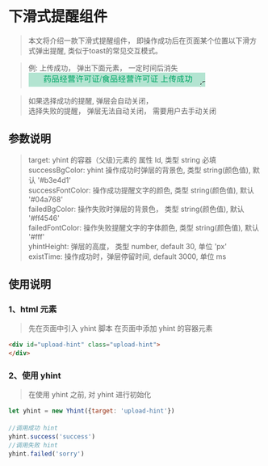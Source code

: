 # 下滑式提醒组件 #

> 本文将介绍一款下滑式提醒组件， 即操作成功后在页面某个位置以下滑方式弹出提醒, 类似于toast的常见交互模式。

> 例: 上传成功， 弹出下面元素， 一定时间后消失  
> ![yhint](./yhint1.png)

> 如果选择成功的提醒, 弹层会自动关闭，  
> 选择失败的提醒， 弹层无法自动关闭， 需要用户去手动关闭   

## 参数说明 ##
> target: yhint 的容器（父级)元素的 属性 Id, 类型 string 必填  
> successBgColor: yhint 操作成功时弹层的背景色, 类型 string(颜色值), 默认 '#b3e4d1'   
> successFontColor: 操作成功提醒文字的颜色, 类型 string(颜色值), 默认 '#04a768'   
> failedBgColor: 操作失败时弹层的背景色， 类型 string(颜色值), 默认 '#ff4546'  
> failedFontColor: 操作失败提醒文字的字体颜色, 类型 string(颜色值), 默认 '#fff'  
> yhintHeight: 弹层的高度， 类型 number, default 30, 单位 'px'   
> existTime: 操作成功时，弹层停留时间, default 3000, 单位 ms   

## 使用说明 ##
### 1、html 元素 ###
> 先在页面中引入 yhint 脚本
> 在页面中添加 yhint 的容器元素   
```html
<div id="upload-hint" class="upload-hint">
</div>
```
### 2、使用 yhint ###
> 在使用 yhint 之前, 对 yhint 进行初始化 
```javascript
let yhint = new Yhint({target: 'upload-hint'})

//调用成功 hint 
yhint.success('success')
//调用失败 hint 
yhint.failed('sorry')
```